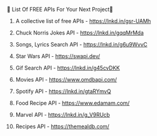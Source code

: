 🚀 List Of FREE APIs For Your Next Project🚀

1. A collective list of free APIs - https://lnkd.in/gsr-UAMh

2. Chuck Norris Jokes API - https://lnkd.in/gqqMrMda

3. Songs, Lyrics Search API - https://lnkd.in/g6u9WvvC

4. Star Wars API - https://swapi.dev/

5. Gif Search API - https://lnkd.in/g45cvDKK

6. Movies API - https://www.omdbapi.com/

7. Spotify API - https://lnkd.in/gtaRYmvQ

8. Food Recipe API - https://www.edamam.com/

9. Marvel API - https://lnkd.in/g_V9RUcb

10. Recipes API - https://themealdb.com/
